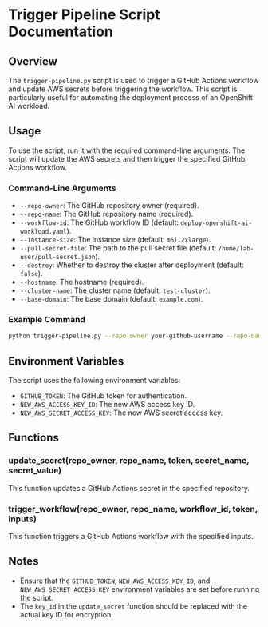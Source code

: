 # Trigger Pipeline Script Documentation

## Overview

The `trigger-pipeline.py` script is used to trigger a GitHub Actions workflow and update AWS secrets before triggering the workflow. This script is particularly useful for automating the deployment process of an OpenShift AI workload.

## Usage

To use the script, run it with the required command-line arguments. The script will update the AWS secrets and then trigger the specified GitHub Actions workflow.

### Command-Line Arguments

- `--repo-owner`: The GitHub repository owner (required).
- `--repo-name`: The GitHub repository name (required).
- `--workflow-id`: The GitHub workflow ID (default: `deploy-openshift-ai-workload.yaml`).
- `--instance-size`: The instance size (default: `m6i.2xlarge`).
- `--pull-secret-file`: The path to the pull secret file (default: `/home/lab-user/pull-secret.json`).
- `--destroy`: Whether to destroy the cluster after deployment (default: `false`).
- `--hostname`: The hostname (required).
- `--cluster-name`: The cluster name (default: `test-cluster`).
- `--base-domain`: The base domain (default: `example.com`).

### Example Command

```bash
python trigger-pipeline.py --repo-owner your-github-username --repo-name your-repo-name --hostname your-hostname
```

## Environment Variables

The script uses the following environment variables:

- `GITHUB_TOKEN`: The GitHub token for authentication.
- `NEW_AWS_ACCESS_KEY_ID`: The new AWS access key ID.
- `NEW_AWS_SECRET_ACCESS_KEY`: The new AWS secret access key.

## Functions

### update_secret(repo_owner, repo_name, token, secret_name, secret_value)

This function updates a GitHub Actions secret in the specified repository.

### trigger_workflow(repo_owner, repo_name, workflow_id, token, inputs)

This function triggers a GitHub Actions workflow with the specified inputs.

## Notes

- Ensure that the `GITHUB_TOKEN`, `NEW_AWS_ACCESS_KEY_ID`, and `NEW_AWS_SECRET_ACCESS_KEY` environment variables are set before running the script.
- The `key_id` in the `update_secret` function should be replaced with the actual key ID for encryption.
